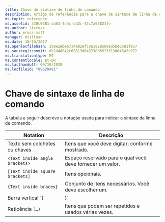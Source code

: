 ```yaml
---
title: Chave de sintaxe de linha de comando
description: Artigo de referência para a chave de sintaxe de linha de comando, que descreve a notação usada para indicar a sintaxe da linha de comando.
ms.topic: reference
ms.assetid: 338c0381-ad63-4a4c-bd2c-42c7a93821fe
ms.author: lizross
author: eross-msft
manager: mtillman
ms.date: 10/16/2017
ms.openlocfilehash: 3b9e2ebe6734a92efc061928500ed5bd0581f9c7
ms.sourcegitcommit: db2d46842c68813d043738d6523f13d8454fc972
ms.translationtype: MT
ms.contentlocale: pt-BR
ms.lasthandoff: 09/10/2020
ms.locfileid: "89629491"
---
```

# <a name="command-line-syntax-key"></a>Chave de sintaxe de linha de comando

A tabela a seguir descreve a notação usada para indicar a sintaxe da linha de comando.

| Notation | Descrição |
| -------- | ----------- |
| Texto sem colchetes ou chaves | Itens que você deve digitar, conforme mostrado. |
| `<Text inside angle brackets>` | Espaço reservado para o qual você deve fornecer um valor. |
| `[Text inside square brackets]` | Itens opcionais. |
| `{Text inside braces}` | Conjunto de itens necessários. Você deve escolher um. |
| Barra vertical `(|)`| Separador para itens mutuamente exclusivos. Você deve escolher um. |
| Reticência `(…)` | Itens que podem ser repetidos e usados várias vezes. |

